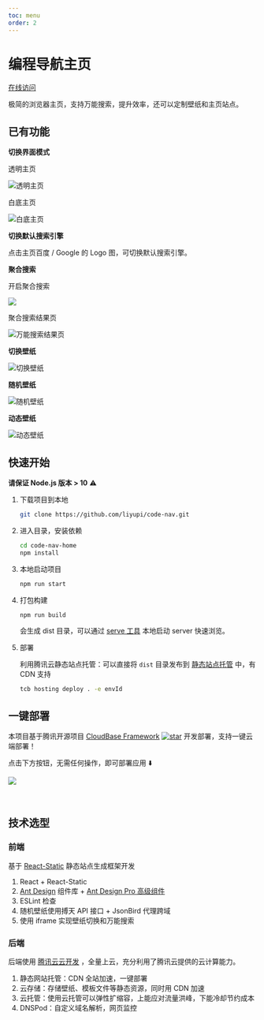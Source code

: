 ```yaml
---
toc: menu
order: 2
---
```


# 编程导航主页

[在线访问](https://home.code-nav.cn)

极简的浏览器主页，支持万能搜索，提升效率，还可以定制壁纸和主页站点。



## 已有功能

**切换界面模式**

透明主页

![透明主页](https://636f-codenav-8grj8px727565176-1256524210.tcb.qcloud.la/assets/code-nav-home.png)

白底主页

![白底主页](https://636f-codenav-8grj8px727565176-1256524210.tcb.qcloud.la/assets/code-nav-home-white.png)

**切换默认搜索引擎**

点击主页百度 / Google 的 Logo 图，可切换默认搜索引擎。

**聚合搜索**

开启聚合搜索

![](https://636f-codenav-8grj8px727565176-1256524210.tcb.qcloud.la/assets/code-nav-home-search.png)

聚合搜索结果页

![万能搜索结果页](https://636f-codenav-8grj8px727565176-1256524210.tcb.qcloud.la/assets/code-nav-home-searchAll.png)

**切换壁纸**

![切换壁纸](https://636f-codenav-8grj8px727565176-1256524210.tcb.qcloud.la/assets/code-nav-home-covers.png)

**随机壁纸**

![随机壁纸](https://636f-codenav-8grj8px727565176-1256524210.tcb.qcloud.la/assets/code-nav-home-cover-random.png)

**动态壁纸**

![动态壁纸](https://636f-codenav-8grj8px727565176-1256524210.tcb.qcloud.la/assets/code-nav-home-cover.png)



## 快速开始

**请保证 Node.js 版本 > 10** ⚠️

1. 下载项目到本地

   ```bash
   git clone https://github.com/liyupi/code-nav.git
   ```

2. 进入目录，安装依赖

   ```bash
   cd code-nav-home
   npm install
   ```

3. 本地启动项目

   ```bash
   npm run start
   ```
   
4. 打包构建

   ```bash
   npm run build
   ```

   会生成 dist 目录，可以通过 [serve 工具](https://www.npmjs.com/package/serve) 本地启动 server 快速浏览。

5. 部署

   利用腾讯云静态站点托管：可以直接将 `dist` 目录发布到 [静态站点托管](https://cloud.tencent.com/document/product/876/46900) 中，有 CDN 支持

   ```bash
   tcb hosting deploy . -e envId
   ```

## 一键部署

本项目基于腾讯开源项目 [CloudBase Framework](https://github.com/Tencent/cloudbase-framework) [![star](https://img.shields.io/github/stars/Tencent/cloudbase-framework?style=social)](https://github.com/Tencent/cloudbase-framework) 开发部署，支持一键云端部署！

点击下方按钮，无需任何操作，即可部署应用 ⬇️

[![](https://main.qcloudimg.com/raw/67f5a389f1ac6f3b4d04c7256438e44f.svg)](https://console.cloud.tencent.com/tcb/env/index?action=CreateAndDeployCloudBaseProject&appUrl=https://github.com/liyupi/code-nav&workDir=code-nav-home&branch=master)

<br/>

## 技术选型

### 前端

基于 [React-Static](https://github.com/react-static/react-static) 静态站点生成框架开发

1. React + React-Static
2. [Ant Design](https://ant.design/index-cn) 组件库 + [Ant Design Pro 高级组件](https://procomponents.ant.design/components)
3. ESLint 检查
4. 随机壁纸使用搏天 API 接口 + JsonBird 代理跨域
5. 使用 iframe 实现壁纸切换和万能搜索

### 后端

后端使用 [腾讯云云开发](https://cloud.tencent.com/product/tcb) ，全量上云，充分利用了腾讯云提供的云计算能力。

1. 静态网站托管：CDN 全站加速，一键部署
2. 云存储：存储壁纸、模板文件等静态资源，同时用 CDN 加速
3. 云托管：使用云托管可以弹性扩缩容，上能应对流量洪峰，下能冷却节约成本
4. DNSPod：自定义域名解析，网页监控
